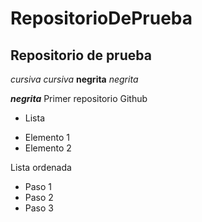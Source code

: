 # RepositorioDePrueba
## Repositorio de prueba
*cursiva* _cursiva_
**negrita** _negrita_

**_negrita_**
Primer repositorio Github

* Lista
+ Elemento 1
+ Elemento 2

Lista ordenada
+ Paso 1
+ Paso 2
+ Paso 3
